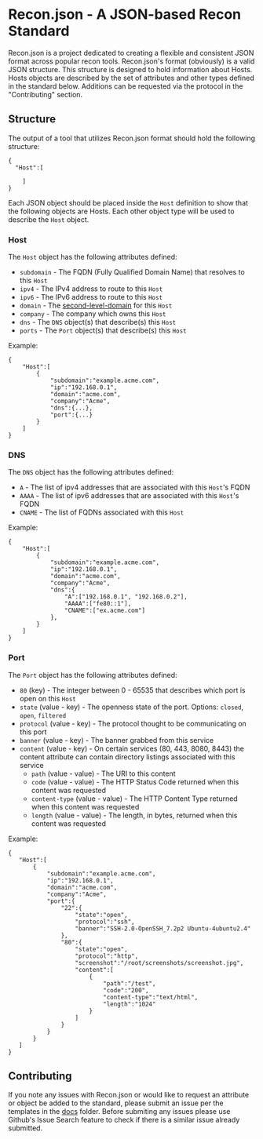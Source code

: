 # Recon.json - A JSON-based Recon Standard
Recon.json is a project dedicated to creating a flexible and consistent JSON format across popular recon tools. Recon.json's format (obviously) is a valid JSON structure. This structure is designed to hold information about Hosts. Hosts objects are described by the set of attributes and other types defined in the standard below. Additions can be requested via the protocol in the "Contributing" section. 

## Structure
The output of a tool that utilizes Recon.json format should hold the following structure:
```
{
  "Host":[

    ]
}
```
Each JSON object should be placed inside the ```Host``` definition to show that the following objects are Hosts. Each other object type will be used to describe the ```Host``` object. 

### Host
The ```Host``` object has the following attributes defined:
* ```subdomain``` - The FQDN (Fully Qualified Domain Name) that resolves to this ```Host```
* ```ipv4``` - The IPv4 address to route to this ```Host```
* ```ipv6``` - The IPv6 address to route to this ```Host```
* ```domain``` - The [second-level-domain](https://en.wikipedia.org/wiki/Second-level_domain) for this ```Host```
* ```company``` - The company which owns this ```Host``` 
* ```dns``` - The ```DNS``` object(s) that describe(s) this ```Host```
* ```ports``` - The ```Port``` object(s) that describe(s) this ```Host```

Example:
```
{
	"Host":[
		{
			"subdomain":"example.acme.com",
			"ip":"192.168.0.1",
			"domain":"acme.com",
			"company":"Acme",
			"dns":{...},
			"port":{...}
		}
	]
}

```
### DNS
The ```DNS``` object has the following attributes defined:
* ```A``` - The list of ipv4 addresses that are associated with this ```Host```'s FQDN
* ```AAAA``` - The list of ipv6 addresses that are associated with this ```Host```'s FQDN
* ```CNAME``` - The list of FQDNs associated with this ```Host```

Example:
```
{
	"Host":[
		{
			"subdomain":"example.acme.com",
			"ip":"192.168.0.1",
			"domain":"acme.com",
			"company":"Acme",
			"dns":{
				"A":["192.168.0.1", "192.168.0.2"],
				"AAAA":["fe80::1"],
				"CNAME":["ex.acme.com"]
			},
		}
	]
}
```


### Port
The ```Port``` object has the following attributes defined:
* ```80``` (key) - The integer between 0 - 65535 that describes which port is open on this ```Host```
* ```state``` (value - key) - The openness state of the port. Options: ```closed```, ```open```, ```filtered```
* ```protocol``` (value - key) - The protocol thought to be communicating on this port
* ```banner``` (value - key) - The banner grabbed from this service
* ```content``` (value - key) - On certain services (80, 443, 8080, 8443) the content attribute can contain directory listings associated with this service
    * ```path``` (value - value) - The URI to this content
    * ```code``` (value - value) - The HTTP Status Code returned when this content was requested
    * ```content-type``` (value - value) - The HTTP Content Type returned when this content was requested
    * ```length``` (value - value) - The length, in bytes, returned when this content was requested
 
 Example:
 ```
 {
	"Host":[
		{
			"subdomain":"example.acme.com",
			"ip":"192.168.0.1",
			"domain":"acme.com",
			"company":"Acme",
			"port":{
				"22":{
					"state":"open",
					"protocol":"ssh",
					"banner":"SSH-2.0-OpenSSH_7.2p2 Ubuntu-4ubuntu2.4"
				},
				"80":{
					"state":"open",
					"protocol":"http",
					"screenshot":"/root/screenshots/screenshot.jpg",
					"content":[
						{
							"path":"/test",
							"code":"200",
							"content-type":"text/html",
							"length":"1024"
						} 
					]
				}
			}
		}
	]
}
```
## Contributing
If you note any issues with Recon.json or would like to request an attribute or object be added to the standard, please submit an issue per the templates in the [docs](https://github.com/Rhynorater/reconjson/tree/master/docs) folder. Before submiting any issues please use Github's Issue Search feature to check if there is a similar issue already submitted. 
